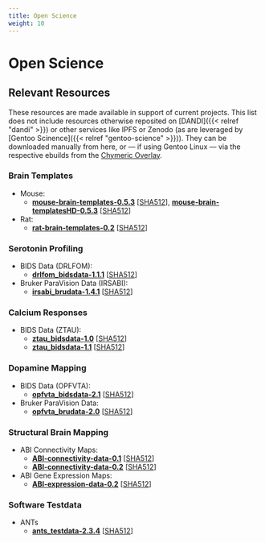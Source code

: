 ```yaml
---
title: Open Science
weight: 10
---
```


# Open Science

## Relevant Resources

These resources are made available in support of current projects.
This list does not include resources otherwise reposited on [DANDI]({{< relref "dandi" >}}) or other services like IPFS or Zenodo (as are leveraged by [Gentoo Scinence]({{< relref "gentoo-science" >}})).
They can be downloaded manually from here, or — if using Gentoo Linux — via the respective ebuilds from the [Chymeric Overlay](https://github.com/TheChymera/overlay).

### Brain Templates

* Mouse:
    * **[mouse-brain-templates-0.5.3](http://chymera.eu/distfiles/mouse-brain-templates-0.5.3.tar.xz)** \[[SHA512](http://chymera.eu/distfiles/mouse-brain-templates-0.5.3.sha512)\], **[mouse-brain-templatesHD-0.5.3](http://chymera.eu/distfiles/mouse-brain-templatesHD-0.5.3.tar.xz)** \[[SHA512](http://chymera.eu/distfiles/mouse-brain-templatesHD-0.5.3.sha512)\]
* Rat:
    * **[rat-brain-templates-0.2](http://chymera.eu/distfiles/rat-brain-templates-0.2.tar.xz)** \[[SHA512](http://chymera.eu/distfiles/rat-brain-templates-0.2.sha512)\]

### Serotonin Profiling

* BIDS Data (DRLFOM):
    * **[drlfom_bidsdata-1.1.1](http://chymera.eu/distfiles/drlfom_bidsdata-1.1.1.tar.xz)** \[[SHA512](http://chymera.eu/distfiles/drlfom_bidsdata-1.1.1.sha512)\]
* Bruker ParaVision Data (IRSABI):
    * **[irsabi_brudata-1.4.1](http://chymera.eu/distfiles/irsabi_brudata-1.4.1.tar.xz)** \[[SHA512](http://chymera.eu/distfiles/irsabi_brudata-1.4.1.sha512)\]

### Calcium Responses

* BIDS Data (ZTAU):
    * **[ztau_bidsdata-1.0](http://chymera.eu/distfiles/ztau_bidsdata-1.0.tar.xz)** \[[SHA512](http://chymera.eu/distfiles/ztau_bidsdata-1.0.sha512)\]
    * **[ztau_bidsdata-1.1](http://chymera.eu/distfiles/ztau_bidsdata-1.1.tar.xz)** \[[SHA512](http://chymera.eu/distfiles/ztau_bidsdata-1.1.sha512)\]

### Dopamine Mapping

* BIDS Data (OPFVTA):
    * **[opfvta_bidsdata-2.1](http://chymera.eu/distfiles/opfvta_bidsdata-2.1.tar.xz)** \[[SHA512](http://chymera.eu/distfiles/opfvta_bidsdata-2.1.sha512)\]
* Bruker ParaVision Data:
    * **[opfvta_brudata-2.0](http://chymera.eu/distfiles/opfvta_brudata-2.0.tar.xz)** \[[SHA512](http://chymera.eu/distfiles/opfvta_brudata-2.0.sha512)\]

### Structural Brain Mapping

* ABI Connectivity Maps:
    * **[ABI-connectivity-data-0.1](http://chymera.eu/distfiles/ABI-connectivity-data-0.1.tar.xz)** \[[SHA512](http://chymera.eu/distfiles/ABI-connectivity-data-0.1.sha512)\]
    * **[ABI-connectivity-data-0.2](http://chymera.eu/distfiles/ABI-connectivity-data-0.2.tar.xz)** \[[SHA512](http://chymera.eu/distfiles/ABI-connectivity-data-0.2.sha512)\]
* ABI Gene Expression Maps:
    * **[ABI-expression-data-0.2](http://chymera.eu/distfiles/ABI-expression-data-0.2.tar.xz)** \[[SHA512](http://chymera.eu/distfiles/ABI-expression-data-0.2.sha512)\]

### Software Testdata

* ANTs
    * **[ants_testdata-2.3.4](http://chymera.eu/distfiles/ants_testdata-2.3.4.tar.xz)** \[[SHA512](http://chymera.eu/distfiles/ants_testdata-2.3.4.sha512)\]
